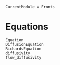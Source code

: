```@meta
CurrentModule = Fronts
```

# Equations

```@docs
Equation
DiffusionEquation
RichardsEquation
diffusivity
flow_diffusivity
```
